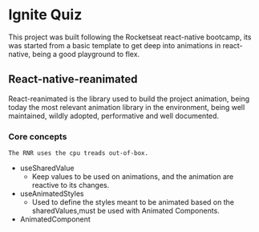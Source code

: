# Ignite Quiz

This project was built following the Rocketseat react-native bootcamp, its was
started from a basic template to get deep into animations in react-native,
being a good playground to flex.

## React-native-reanimated

React-reanimated is the library used to build the project animation, being today
the most relevant animation library in the environment, being well maintained,
wildly adopted, performative and well documented.

### Core concepts

    The RNR uses the cpu treads out-of-box.

- useSharedValue
  - Keep values to be used on animations, and the animation are reactive to its changes.
- useAnimatedStyles
  - Used to define the styles meant to be animated based on the sharedValues,must be used with Animated Components.
- AnimatedComponent
